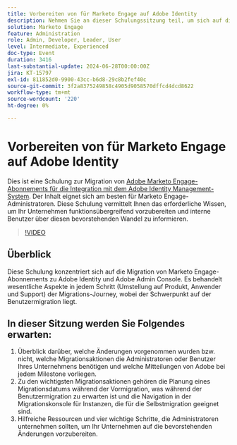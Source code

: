 ```yaml
---
title: Vorbereiten von für Marketo Engage auf Adobe Identity
description: Nehmen Sie an dieser Schulungssitzung teil, um sich auf die Migration von Marketo Engage-Abonnements zu Adobe Identity vorzubereiten, und konzentrieren Sie sich auf die Benutzermigration, wichtige Aktionen und wichtige Ressourcen für Admins mit Anleitungen zum Navigieren in der Migrationskonsole und zum Verständnis der Änderungen bei jedem Milestone.
solution: Marketo Engage
feature: Administration
role: Admin, Developer, Leader, User
level: Intermediate, Experienced
doc-type: Event
duration: 3416
last-substantial-update: 2024-06-28T00:00:00Z
jira: KT-15797
exl-id: 811852d0-9900-43cc-b6d8-29c8b2fef40c
source-git-commit: 3f2a8375249858c4905d9058570dffcd4dcd8622
workflow-type: tm+mt
source-wordcount: '220'
ht-degree: 0%

---
```


# Vorbereiten von für Marketo Engage auf Adobe Identity

Dies ist eine Schulung zur Migration von [Adobe Marketo Engage-Abonnements für die Integration mit dem Adobe Identity Management-System](https://experienceleague.adobe.com/de/docs/marketo/using/product-docs/administration/marketo-with-adobe-identity/adobe-identity-management-overview). Der Inhalt eignet sich am besten für Marketo Engage-Administratoren. Diese Schulung vermittelt Ihnen das erforderliche Wissen, um Ihr Unternehmen funktionsübergreifend vorzubereiten und interne Benutzer über diesen bevorstehenden Wandel zu informieren.


>[!VIDEO](https://video.tv.adobe.com/v/3430920/?learn=on)

## Überblick

Diese Schulung konzentriert sich auf die Migration von Marketo Engage-Abonnements zu Adobe Identity und Adobe Admin Console. Es behandelt wesentliche Aspekte in jedem Schritt (Umstellung auf Produkt, Anwender und Support) der Migrations-Journey, wobei der Schwerpunkt auf der Benutzermigration liegt.

## In dieser Sitzung werden Sie Folgendes erwarten:

1. Überblick darüber, welche Änderungen vorgenommen wurden bzw. nicht, welche Migrationsaktionen die Administratoren oder Benutzer Ihres Unternehmens benötigen und welche Mitteilungen von Adobe bei jedem Milestone vorliegen.
1. Zu den wichtigsten Migrationsaktionen gehören die Planung eines Migrationsdatums während der Vormigration, was während der Benutzermigration zu erwarten ist und die Navigation in der Migrationskonsole für Instanzen, die für die Selbstmigration geeignet sind.
1. Hilfreiche Ressourcen und vier wichtige Schritte, die Administratoren unternehmen sollten, um Ihr Unternehmen auf die bevorstehenden Änderungen vorzubereiten.
